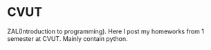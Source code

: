 # CVUT
ZAL(Introduction to programming). Here I post my homeworks from 1 semester at CVUT. Mainly contain python.
